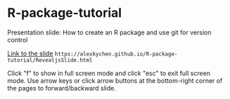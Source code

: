 # R-package-tutorial
Presentation slide: How to create an R package and use git for version control

[Link to the slide](https://alexkychen.github.io/R-package-tutorial/RevealjsSlide.html)
 `https://alexkychen.github.io/R-package-tutorial/RevealjsSlide.html` 


Click "f" to show in full screen mode and click "esc" to exit full screen mode.
Use arrow keys or click arrow buttons at the bottom-right corner of the pages to forward/backward slide. 
